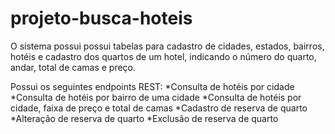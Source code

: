 # projeto-busca-hoteis
O sistema possui possui tabelas para cadastro de cidades, estados, bairros, hotéis e cadastro dos quartos de um hotel, indicando o número do quarto, andar, total de camas e preço.

Possui os seguintes endpoints REST:
*Consulta de hotéis por cidade
*Consulta de hotéis por bairro de uma cidade
*Consulta de hotéis por cidade, faixa de preço e total de camas
*Cadastro de reserva de quarto
*Alteração de reserva de quarto
*Exclusão de reserva de quarto
